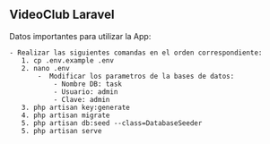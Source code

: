 ## VideoClub Laravel
Datos importantes para utilizar la App:

    - Realizar las siguientes comandas en el orden correspondiente:
       1. cp .env.example .env
       2. nano .env
           -  Modificar los parametros de la bases de datos:
               - Nombre DB: task
               - Usuario: admin
               - Clave: admin
       3. php artisan key:generate
       4. php artisan migrate
       5. php artisan db:seed --class=DatabaseSeeder
       5. php artisan serve

